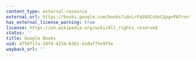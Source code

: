 ```yaml
---
content_type: external-resource
external_url: https://books.google.com/books?id=LrFaU4XCsUoC&pg=PAfrontcover#v=onepage&q&f=false
has_external_license_warning: true
license: https://en.wikipedia.org/wiki/All_rights_reserved
status: ''
title: Google Books
uid: 4758f1fa-10fd-4234-b361-e1daf75e9f5e
wayback_url: ''
---
```

